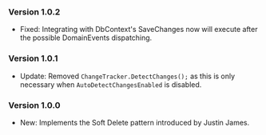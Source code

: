 ### Version 1.0.2

- Fixed: Integrating with DbContext's SaveChanges now will execute after the possible DomainEvents dispatching.

### Version 1.0.1

- Update: Removed `ChangeTracker.DetectChanges();` as this is only necessary when `AutoDetectChangesEnabled` is disabled.

### Version 1.0.0

- New: Implements the Soft Delete pattern introduced by Justin James.